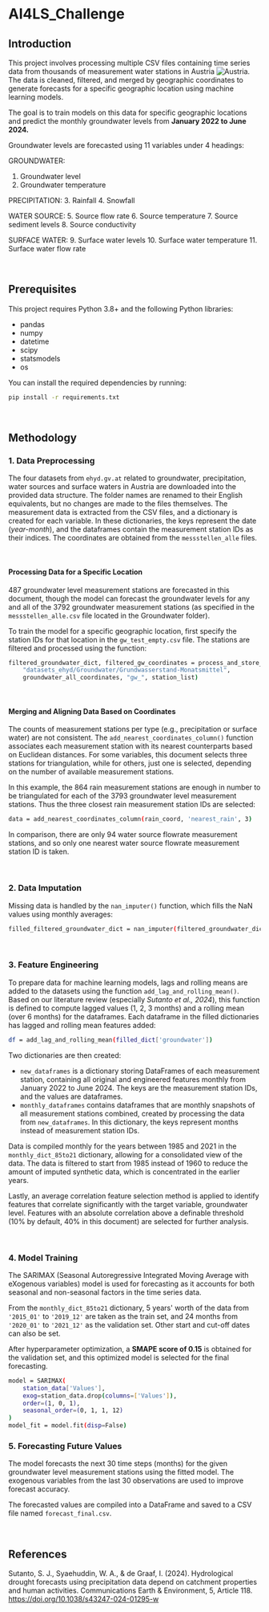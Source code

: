 # AI4LS_Challenge

## Introduction
This project involves processing multiple CSV files containing time series data from thousands of measurement water stations in Austria ![Austria](https://raw.githubusercontent.com/stevenrskelton/flag-icon/master/png/16/country-4x3/at.png "Austria"). The data is cleaned, filtered, and merged by geographic coordinates to generate forecasts for a specific geographic location using machine learning models.

The goal is to train models on this data for specific geographic locations and predict the monthly groundwater levels from **January 2022 to June 2024.**

Groundwater levels are forecasted using 11 variables under 4 headings:

GROUNDWATER:
1. Groundwater level
2. Groundwater temperature

PRECIPITATION:
3. Rainfall
4. Snowfall

WATER SOURCE:
5. Source flow rate
6. Source temperature
7. Source sediment levels
8. Source conductivity

SURFACE WATER:
9. Surface water levels
10. Surface water temperature
11. Surface water flow rate

<br>

## Prerequisites

This project requires Python 3.8+ and the following Python libraries:

  - pandas 
  - numpy 
  - datetime 
  - scipy 
  - statsmodels
  - os

You can install the required dependencies by running:

```bash
pip install -r requirements.txt
```

<br>

## Methodology

### 1. Data Preprocessing
The four datasets from `ehyd.gv.at` related to groundwater, precipitation, water sources and surface waters in Austria are downloaded into the provided data structure. 
The folder names are renamed to their English equivalents, but no changes are made to the files themselves. 
The measurement data is extracted from the CSV files, and a dictionary is created for each variable. 
In these dictionaries, the keys represent the date (_year-month_), and the dataframes contain the measurement station IDs as their indices. 
The coordinates are obtained from the `messstellen_alle` files.

<br>

#### Processing Data for a Specific Location
487 groundwater level measurement stations are forecasted in this document, 
though the model can forecast the groundwater levels for any and all of the 3792 groundwater measurement stations (as specified in the `messstellen_alle.csv` file located in the Groundwater folder). 

To train the model for a specific geographic location, first specify the station IDs for that location in the `gw_test_empty.csv` file. 
The stations are filtered and processed using the function:

```bash
filtered_groundwater_dict, filtered_gw_coordinates = process_and_store_data(
    "datasets_ehyd/Groundwater/Grundwasserstand-Monatsmittel",
    groundwater_all_coordinates, "gw_", station_list)
```

<br>

####  Merging and Aligning Data Based on Coordinates
The counts of measurement stations per type (e.g., precipitation or surface water) are not consistent. 
The `add_nearest_coordinates_column()` function associates each measurement station with its nearest counterparts based on Euclidean distances.
For some variables, this document selects three stations for triangulation, while for others, just one is selected, depending on the number of available measurement stations. 

In this example, the 864 rain measurement stations are enough in number to be triangulated for each of the 3793 groundwater level measurement stations. Thus the three closest rain measurement station IDs are selected:


```bash
data = add_nearest_coordinates_column(rain_coord, 'nearest_rain', 3)
```

In comparison, there are only 94 water source flowrate measurement stations, and so only one nearest water source flowrate measurement station ID is taken. 


<br>

### 2. Data Imputation
Missing data is handled by the `nan_imputer()` function, which fills the NaN values using monthly averages:

```bash
filled_filtered_groundwater_dict = nan_imputer(filtered_groundwater_dict)
```

<br>

### 3. Feature Engineering
To prepare data for machine learning models, lags and rolling means are added to the datasets using the function `add_lag_and_rolling_mean()`. 
Based on our literature review (especially _Sutanto et al., 2024_), this function is defined to compute lagged values (1, 2, 3 months) and a rolling mean (over 6 months) for the dataframes.
Each dataframe in the filled dictionaries has lagged and rolling mean features added:

```bash
df = add_lag_and_rolling_mean(filled_dict['groundwater'])
```



Two dictionaries are then created:
- `new_dataframes` is a dictionary storing DataFrames of each measurement station, containing all original and engineered features monthly from January 2022 to June 2024. The keys are the measurement station IDs, and the values are dataframes.
- `monthly_dataframes` contains dataframes that are monthly snapshots of all measurement stations combined, created by processing the data from `new_dataframes`. In this dictionary, the keys represent months
                        instead of measurement station IDs.

Data is compiled monthly for the years between 1985 and 2021 in the `monthly_dict_85to21` dictionary, allowing for a consolidated view of the data. 
The data is filtered to start from 1985 instead of 1960 to reduce the amount of imputed synthetic data, which is concentrated in the earlier years.


Lastly, an average correlation feature selection method is applied to identify features that correlate significantly with the target variable, groundwater level. 
Features with an absolute correlation above a definable threshold (10% by default, 40% in this document) are selected for further analysis.


<br>

### 4. Model Training
The SARIMAX (Seasonal Autoregressive Integrated Moving Average with eXogenous variables) model is used for forecasting as it accounts for both seasonal and non-seasonal factors in the time series data.

From the `monthly_dict_85to21` dictionary, 5 years' worth of the data from `'2015_01'` to `'2019_12'` are taken as the train set, and 24 months from `'2020_01'` to `'2021_12'` as the validation set. 
Other start and cut-off dates can also be set.

After hyperparameter optimization, a **SMAPE score of 0.15** is obtained for the validation set, and this optimized model is selected for the final forecasting.

```bash
model = SARIMAX(
    station_data['Values'],
    exog=station_data.drop(columns=['Values']),
    order=(1, 0, 1),
    seasonal_order=(0, 1, 1, 12)
)
model_fit = model.fit(disp=False)
```



### 5. Forecasting Future Values
The model forecasts the next 30 time steps (months) for the given groundwater level measurement stations using the fitted model. 
The exogenous variables from the last 30 observations are used to improve forecast accuracy.

The forecasted values are compiled into a DataFrame and saved to a CSV file named `forecast_final.csv`.

<br>



## References
Sutanto, S. J., Syaehuddin, W. A., & de Graaf, I. (2024). Hydrological drought forecasts using precipitation data depend on catchment properties and human activities. Communications Earth & Environment, 5, Article 118. https://doi.org/10.1038/s43247-024-01295-w
